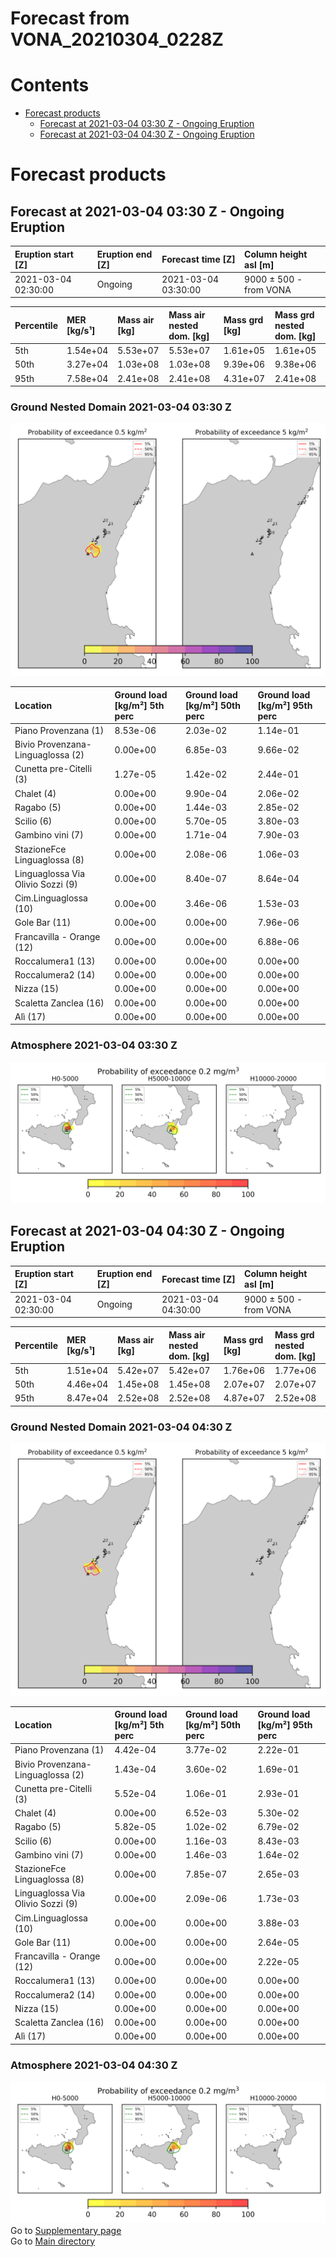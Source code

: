 
Forecast from VONA_20210304_0228Z
=================================

Contents
========

* [Forecast products](#forecast-products)
	* [Forecast at 2021-03-04 03:30 Z - Ongoing Eruption](#forecast-at-2021-03-04-0330-z---ongoing-eruption)
	* [Forecast at 2021-03-04 04:30 Z - Ongoing Eruption](#forecast-at-2021-03-04-0430-z---ongoing-eruption)

# Forecast products

## Forecast at 2021-03-04 03:30 Z - Ongoing Eruption
  

|Eruption start [Z]|Eruption end [Z]|Forecast time [Z]|Column height asl [m]|
| :--- | :--- | :--- | :--- |
|2021-03-04 02:30:00|Ongoing|2021-03-04 03:30:00|9000 ± 500 - from VONA|
  
  

|Percentile|MER [kg/s¹]|Mass air [kg]|Mass air nested dom. [kg]|Mass grd [kg]|Mass grd nested dom. [kg]|
| :--- | :--- | :--- | :--- | :--- | :--- |
|5th|1.54e+04|5.53e+07|5.53e+07|1.61e+05|1.61e+05|
|50th|3.27e+04|1.03e+08|1.03e+08|9.39e+06|9.38e+06|
|95th|7.58e+04|2.41e+08|2.41e+08|4.31e+07|2.41e+08|
  

### Ground Nested Domain 2021-03-04 03:30 Z
  
![](./figures/probability_grd_2021_03_04_0330_grid_1_1.png)  
  
  
  
  
  
  
  
  
  
  
  
  
  
  
  
  

|Location|Ground load [kg/m²] 5th perc|Ground load [kg/m²] 50th perc|Ground load [kg/m²] 95th perc|
| :--- | :--- | :--- | :--- |
|Piano Provenzana (1)|8.53e-06|2.03e-02|1.14e-01|
|Bivio Provenzana-Linguaglossa (2)|0.00e+00|6.85e-03|9.66e-02|
|Cunetta pre-Citelli (3)|1.27e-05|1.42e-02|2.44e-01|
|Chalet (4)|0.00e+00|9.90e-04|2.06e-02|
|Ragabo (5)|0.00e+00|1.44e-03|2.85e-02|
|Scilio (6)|0.00e+00|5.70e-05|3.80e-03|
|Gambino vini (7)|0.00e+00|1.71e-04|7.90e-03|
|StazioneFce Linguaglossa (8)|0.00e+00|2.08e-06|1.06e-03|
|Linguaglossa Via Olivio Sozzi (9)|0.00e+00|8.40e-07|8.64e-04|
|Cim.Linguaglossa (10)|0.00e+00|3.46e-06|1.53e-03|
|Gole Bar (11)|0.00e+00|0.00e+00|7.96e-06|
|Francavilla - Orange (12)|0.00e+00|0.00e+00|6.88e-06|
|Roccalumera1 (13)|0.00e+00|0.00e+00|0.00e+00|
|Roccalumera2 (14)|0.00e+00|0.00e+00|0.00e+00|
|Nizza (15)|0.00e+00|0.00e+00|0.00e+00|
|Scaletta Zanclea (16)|0.00e+00|0.00e+00|0.00e+00|
|Alì (17)|0.00e+00|0.00e+00|0.00e+00|
  

### Atmosphere 2021-03-04 03:30 Z
  
![](./figures/probability_air_2021_03_04_0330_grid_2_conclev_1_1.png)
## Forecast at 2021-03-04 04:30 Z - Ongoing Eruption
  

|Eruption start [Z]|Eruption end [Z]|Forecast time [Z]|Column height asl [m]|
| :--- | :--- | :--- | :--- |
|2021-03-04 02:30:00|Ongoing|2021-03-04 04:30:00|9000 ± 500 - from VONA|
  
  

|Percentile|MER [kg/s¹]|Mass air [kg]|Mass air nested dom. [kg]|Mass grd [kg]|Mass grd nested dom. [kg]|
| :--- | :--- | :--- | :--- | :--- | :--- |
|5th|1.51e+04|5.42e+07|5.42e+07|1.76e+06|1.77e+06|
|50th|4.46e+04|1.45e+08|1.45e+08|2.07e+07|2.07e+07|
|95th|8.47e+04|2.52e+08|2.52e+08|4.87e+07|2.52e+08|
  

### Ground Nested Domain 2021-03-04 04:30 Z
  
![](./figures/probability_grd_2021_03_04_0430_grid_1_2.png)  
  
  
  
  
  
  
  
  
  
  
  
  
  
  
  
  

|Location|Ground load [kg/m²] 5th perc|Ground load [kg/m²] 50th perc|Ground load [kg/m²] 95th perc|
| :--- | :--- | :--- | :--- |
|Piano Provenzana (1)|4.42e-04|3.77e-02|2.22e-01|
|Bivio Provenzana-Linguaglossa (2)|1.43e-04|3.60e-02|1.69e-01|
|Cunetta pre-Citelli (3)|5.52e-04|1.06e-01|2.93e-01|
|Chalet (4)|0.00e+00|6.52e-03|5.30e-02|
|Ragabo (5)|5.82e-05|1.02e-02|6.79e-02|
|Scilio (6)|0.00e+00|1.16e-03|8.43e-03|
|Gambino vini (7)|0.00e+00|1.46e-03|1.64e-02|
|StazioneFce Linguaglossa (8)|0.00e+00|7.85e-07|2.65e-03|
|Linguaglossa Via Olivio Sozzi (9)|0.00e+00|2.09e-06|1.73e-03|
|Cim.Linguaglossa (10)|0.00e+00|0.00e+00|3.88e-03|
|Gole Bar (11)|0.00e+00|0.00e+00|2.64e-05|
|Francavilla - Orange (12)|0.00e+00|0.00e+00|2.22e-05|
|Roccalumera1 (13)|0.00e+00|0.00e+00|0.00e+00|
|Roccalumera2 (14)|0.00e+00|0.00e+00|0.00e+00|
|Nizza (15)|0.00e+00|0.00e+00|0.00e+00|
|Scaletta Zanclea (16)|0.00e+00|0.00e+00|0.00e+00|
|Alì (17)|0.00e+00|0.00e+00|0.00e+00|
  

### Atmosphere 2021-03-04 04:30 Z
  
![](./figures/probability_air_2021_03_04_0430_grid_2_conclev_1_2.png)  
Go to [Supplementary page](Supplementary_page.md)  
Go to [Main directory](https://github.com/federicapardini/Real_time_ash_forecast)